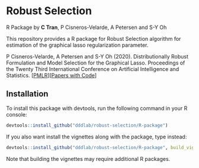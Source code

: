 Robust Selection
================

R Package by **C Tran**, P Cisneros-Velarde, A Petersen and S-Y Oh

This repository provides a R package for Robust Selection algorithm 
for estimation of the graphical lasso regularization parameter.

P Cisneros-Velarde, A Petersen and S-Y Oh (2020). Distributionally Robust Formulation and Model Selection for the Graphical Lasso. Proceedings of the Twenty Third International Conference on Artificial Intelligence and Statistics. [[PMLR](http://proceedings.mlr.press/v108/cisneros20a.html)][[Papers with Code](https://paperswithcode.com/paper/distributionally-robust-formulation-and-model)]

## Installation

To install this package with devtools, run the following command in your R console:

```r
devtools::install_github("dddlab/robust-selection/R-package")
```

If you also want install the vignettes along with the package, type instead:

```r
devtools::install_github("dddlab/robust-selection/R-package", build_vignette = TRUE)
```

Note that building the vignettes may require additional R packages.
